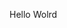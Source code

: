 Hello Wolrd















































































































































































































































































































































































































































































































































































































































































































































































































































































































































































